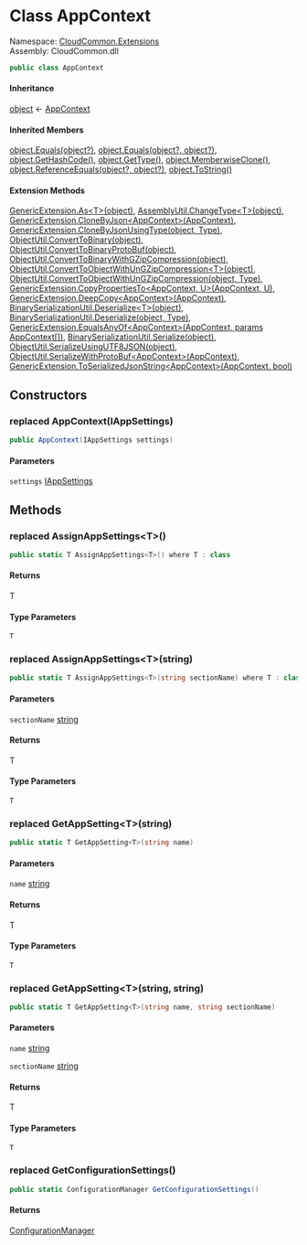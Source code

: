 #  Class AppContext

Namespace: [CloudCommon.Extensions](CloudCommon.Extensions.md)  
Assembly: CloudCommon.dll  

```csharp
public class AppContext
```

#### Inheritance

[object](https://learn.microsoft.com/dotnet/api/system.object) ← 
[AppContext](CloudCommon.Extensions.AppContext.md)

#### Inherited Members

[object.Equals\(object?\)](https://learn.microsoft.com/dotnet/api/system.object.equals\#system\-object\-equals\(system\-object\)), 
[object.Equals\(object?, object?\)](https://learn.microsoft.com/dotnet/api/system.object.equals\#system\-object\-equals\(system\-object\-system\-object\)), 
[object.GetHashCode\(\)](https://learn.microsoft.com/dotnet/api/system.object.gethashcode), 
[object.GetType\(\)](https://learn.microsoft.com/dotnet/api/system.object.gettype), 
[object.MemberwiseClone\(\)](https://learn.microsoft.com/dotnet/api/system.object.memberwiseclone), 
[object.ReferenceEquals\(object?, object?\)](https://learn.microsoft.com/dotnet/api/system.object.referenceequals), 
[object.ToString\(\)](https://learn.microsoft.com/dotnet/api/system.object.tostring)

#### Extension Methods

[GenericExtension.As<T\>\(object\)](CloudCommon.Extensions.GenericExtension.md\#CloudCommon\_Extensions\_GenericExtension\_As\_\_1\_System\_Object\_), 
[AssemblyUtil.ChangeType<T\>\(object\)](CloudCommon.Utils.AssemblyUtil.md\#CloudCommon\_Utils\_AssemblyUtil\_ChangeType\_\_1\_System\_Object\_), 
[GenericExtension.CloneByJson<AppContext\>\(AppContext\)](CloudCommon.Extensions.GenericExtension.md\#CloudCommon\_Extensions\_GenericExtension\_CloneByJson\_\_1\_\_\_0\_), 
[GenericExtension.CloneByJsonUsingType\(object, Type\)](CloudCommon.Extensions.GenericExtension.md\#CloudCommon\_Extensions\_GenericExtension\_CloneByJsonUsingType\_System\_Object\_System\_Type\_), 
[ObjectUtil.ConvertToBinary\(object\)](CloudCommon.Utils.ObjectUtil.md\#CloudCommon\_Utils\_ObjectUtil\_ConvertToBinary\_System\_Object\_), 
[ObjectUtil.ConvertToBinaryProtoBuf\(object\)](CloudCommon.Utils.ObjectUtil.md\#CloudCommon\_Utils\_ObjectUtil\_ConvertToBinaryProtoBuf\_System\_Object\_), 
[ObjectUtil.ConvertToBinaryWithGZipCompression\(object\)](CloudCommon.Utils.ObjectUtil.md\#CloudCommon\_Utils\_ObjectUtil\_ConvertToBinaryWithGZipCompression\_System\_Object\_), 
[ObjectUtil.ConvertToObjectWithUnGZipCompression<T\>\(object\)](CloudCommon.Utils.ObjectUtil.md\#CloudCommon\_Utils\_ObjectUtil\_ConvertToObjectWithUnGZipCompression\_\_1\_System\_Object\_), 
[ObjectUtil.ConvertToObjectWithUnGZipCompression\(object, Type\)](CloudCommon.Utils.ObjectUtil.md\#CloudCommon\_Utils\_ObjectUtil\_ConvertToObjectWithUnGZipCompression\_System\_Object\_System\_Type\_), 
[GenericExtension.CopyPropertiesTo<AppContext, U\>\(AppContext, U\)](CloudCommon.Extensions.GenericExtension.md\#CloudCommon\_Extensions\_GenericExtension\_CopyPropertiesTo\_\_2\_\_\_0\_\_\_1\_), 
[GenericExtension.DeepCopy<AppContext\>\(AppContext\)](CloudCommon.Extensions.GenericExtension.md\#CloudCommon\_Extensions\_GenericExtension\_DeepCopy\_\_1\_\_\_0\_), 
[BinarySerializationUtil.Deserialize<T\>\(object\)](CloudCommon.Utils.BinarySerializationUtil.md\#CloudCommon\_Utils\_BinarySerializationUtil\_Deserialize\_\_1\_System\_Object\_), 
[BinarySerializationUtil.Deserialize\(object, Type\)](CloudCommon.Utils.BinarySerializationUtil.md\#CloudCommon\_Utils\_BinarySerializationUtil\_Deserialize\_System\_Object\_System\_Type\_), 
[GenericExtension.EqualsAnyOf<AppContext\>\(AppContext, params AppContext\[\]\)](CloudCommon.Extensions.GenericExtension.md\#CloudCommon\_Extensions\_GenericExtension\_EqualsAnyOf\_\_1\_\_\_0\_\_\_0\_\_\_), 
[BinarySerializationUtil.Serialize\(object\)](CloudCommon.Utils.BinarySerializationUtil.md\#CloudCommon\_Utils\_BinarySerializationUtil\_Serialize\_System\_Object\_), 
[ObjectUtil.SerializeUsingUTF8JSON\(object\)](CloudCommon.Utils.ObjectUtil.md\#CloudCommon\_Utils\_ObjectUtil\_SerializeUsingUTF8JSON\_System\_Object\_), 
[ObjectUtil.SerializeWithProtoBuf<AppContext\>\(AppContext\)](CloudCommon.Utils.ObjectUtil.md\#CloudCommon\_Utils\_ObjectUtil\_SerializeWithProtoBuf\_\_1\_\_\_0\_), 
[GenericExtension.ToSerializedJsonString<AppContext\>\(AppContext, bool\)](CloudCommon.Extensions.GenericExtension.md\#CloudCommon\_Extensions\_GenericExtension\_ToSerializedJsonString\_\_1\_\_\_0\_System\_Boolean\_)

## Constructors

### replaced AppContext\(IAppSettings\)

```csharp
public AppContext(IAppSettings settings)
```

#### Parameters

`settings` [IAppSettings](CloudCommon.Configuration.Interface.IAppSettings.md)

## Methods

### replaced AssignAppSettings<T\>\(\)

```csharp
public static T AssignAppSettings<T>() where T : class
```

#### Returns

 T

#### Type Parameters

`T` 

### replaced AssignAppSettings<T\>\(string\)

```csharp
public static T AssignAppSettings<T>(string sectionName) where T : class
```

#### Parameters

`sectionName` [string](https://learn.microsoft.com/dotnet/api/system.string)

#### Returns

 T

#### Type Parameters

`T` 

### replaced GetAppSetting<T\>\(string\)

```csharp
public static T GetAppSetting<T>(string name)
```

#### Parameters

`name` [string](https://learn.microsoft.com/dotnet/api/system.string)

#### Returns

 T

#### Type Parameters

`T` 

### replaced GetAppSetting<T\>\(string, string\)

```csharp
public static T GetAppSetting<T>(string name, string sectionName)
```

#### Parameters

`name` [string](https://learn.microsoft.com/dotnet/api/system.string)

`sectionName` [string](https://learn.microsoft.com/dotnet/api/system.string)

#### Returns

 T

#### Type Parameters

`T` 

### replaced GetConfigurationSettings\(\)

```csharp
public static ConfigurationManager GetConfigurationSettings()
```

#### Returns

 [ConfigurationManager](https://learn.microsoft.com/dotnet/api/microsoft.extensions.configuration.configurationmanager)

